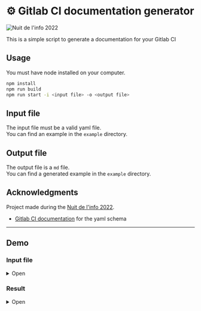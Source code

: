 # ⚙️ Gitlab CI documentation generator

![Nuit de l'info 2022](https://img.shields.io/badge/Nuit%20de%20l'info-2022-green)

This is a simple script to generate a documentation for your Gitlab CI

## Usage

You must have node installed on your computer.

```bash
npm install
npm run build
npm run start -i <input file> -o <output file>
```

## Input file

The input file must be a valid yaml file.  
You can find an example in the `example` directory.

## Output file

The output file is a `md` file.  
You can find a generated example in the `example` directory.

## Acknowledgments

Project made during the [Nuit de l'info 2022](https://www.nuitdelinfo.com/).

* [Gitlab CI documentation](https://docs.gitlab.com/ce/ci/yaml/README.html) for the yaml schema

---

## Demo

### Input file

<details>
<summary>Open</summary>

```yaml
stages:
- sast
- pages

workflow:
  name: 'Pipeline for branch: $CI_COMMIT_BRANCH'

variables:
  DEPLOY_SITE: "https://example.com/"
  DEPLOY_ENVIRONMENT:
    description: "The deployment target. Change this variable to 'canary' or 'production' if needed."
    value: "staging"

# SAST (Code & dependency check)
sast:
  stage: sast
include:
  - template: Security/SAST.gitlab-ci.yml
  - project: 'my-group/my-project'
    file: '/templates/.gitlab-ci-template.yml'
  - project: 'my-group/my-subgroup/my-project-2'
    file:
      - '/templates/.builds.yml'
      - '/templates/.tests.yml'
  - remote: 'https://gitlab.com/example-project/-/raw/main/.gitlab-ci.yml'
default:
  image: ruby:3.0
  timeout: 3 hours 30 minutes
  interruptible: true
  before_script:
    - npm install
  retry:
    max: 2
    when: runner_system_failure
  artifacts:
    paths:
      - public/
      - public/
    exclude:
      - binaries/**/*.o
    expire_in: 1 week
    expose_as: 'artifact 1'
    name: "job1-artifacts-file"
    public: false
    reports:
      awd: rspec.xml
      awdawd: rspec.xml
    untracked: true
    when: on_failure
  cache:
    key: binaries-cache
    paths:
      - binaries/*.apk
      - .config

# Build website
pages:
  stage: pages
  image: node:lts
  before_script:
    - npm install
  script:
    - npm run build
    - rm -r public/
    - cp -r build/ public/
    - echo $CI_PAGES_URL
  artifacts:
    paths:
      - public/
      - public/
    exclude:
      - binaries/**/*.o
    expire_in: 1 week
    expose_as: 'artifact 1'
    name: "job1-artifacts-file"
    public: false
    reports:
      awd: rspec.xml
      awdawd: rspec.xml
    untracked: true
    when: on_failure
  rules:
    - if: $CI_COMMIT_REF_NAME == "main"
    - if: $CI_COMMIT_REF_NAME == "main"
  environment:
    name: production
    kubernetes:
      namespace: production
      deployment: website
      service: website
  needs:
    - project: namespace/group/project-name
      job: build-1
      ref: main
      artifacts: true
    - project: namespace/group/project-name-2
      job: build-2
      ref: main
      artifacts: true

docker build:
  script: docker build -t my-image:$CI_COMMIT_REF_SLUG .
  rules:
    - if: $CI_PIPELINE_SOURCE == "merge_request_event"
      changes:
        paths:
          - Dockerfile
          - Dockerfile
        compare_to: 'refs/heads/branch1'


job:
  variables:
    DEPLOY_VARIABLE: "default-deploy"
  coverage: '/Code coverage: \d+\.\d+/'
  rules:
    - if: $CI_COMMIT_REF_NAME == $CI_DEFAULT_BRANCH
      when: manual
      changes:
        - Dockerfile
      variables:                              # Override DEPLOY_VARIABLE defined
        DEPLOY_VARIABLE: "deploy-production"  # at the job level.
    - if: $CI_COMMIT_REF_NAME =~ /feature/
      when: never
      variables:
        IS_A_FEATURE: "true"                  # Define a new variable.
      changes:
        paths:
          - Dockerfile
    - exists:
        - Dockerfile
  script:
    - echo "Run script with $DEPLOY_VARIABLE as an argument"
    - echo "Run another script if $IS_A_FEATURE exists"

```

</details>

### Result

<details>
<summary>Open</summary>

# Pipeline for branch: $CI_COMMIT_BRANCH
## 📥 Includes
| Type | Value |
| --- | --- |
| ![Template](https://img.shields.io/badge/-template-green) | Security/SAST.gitlab-ci.yml |
| ![Project](https://img.shields.io/badge/-project-green) | my-group/my-project |
| ![Project](https://img.shields.io/badge/-project-green) | my-group/my-subgroup/my-project-2 |
| ![Remote](https://img.shields.io/badge/-remote-green) | https://gitlab.com/example-project/-/raw/main/.gitlab-ci.yml |

## 🌍 Default properties
![Image](https://img.shields.io/badge/Image-ruby:3.0-blue)  ![Interruptible](https://img.shields.io/badge/-Interruptible-red) ![Timeout](https://img.shields.io/badge/Timeout-3_hours_30_minutes-orange) ![Retry](https://img.shields.io/badge/Retry-2-blue)
## Artifacts
![Untracked](https://img.shields.io/badge/-Untracked-orange) ![on_failure](https://img.shields.io/badge/-on__failure-red)

**✅ Paths:** `public/`, `public/`

**❌ Exclude:** `binaries/**/*.o`

**⌚ Expire in:** `1 week`

**📊 Reports:** awd: `rspec.xml`, awdawd: `rspec.xml`

## Cache
| Key | Paths | Untracked | Policy | When |
| --- | --- | --- | --- | --- |
| ![Cache key](https://img.shields.io/badge/Cache_key-binaries--cache-blue) | `binaries/*.apk`, `.config` | ❌ | ![Cache policy](https://img.shields.io/badge/Cache_policy-pull--push-blue) | ![on_success](https://img.shields.io/badge/-on__success-green) |
## Before scripts
```bash
npm install
```

## 📑 Variables

| Name | Value | Description |
|------|-------|-------------|
| `DEPLOY_SITE` | `https://example.com/` |  |
| `DEPLOY_ENVIRONMENT` | `staging` | The deployment target. Change this variable to 'canary' or 'production' if needed. |

## 📊 Workflow overview
```mermaid
flowchart LR
subgraph sast_STAGE[sast]
sast[sast]
end
subgraph pages_STAGE[pages]
pages[pages]
end
subgraph test_STAGE[test]
docker_build[docker build]
job[job]
end
sast_STAGE --> pages_STAGE
pages_STAGE --> test_STAGE

```
## 📃 Stages
## ⚙️ sast

<details>
<summary><h3>sast</h3></summary>







</details>

## ⚙️ pages

<details>
<summary><h3>pages</h3></summary>

![Image](https://img.shields.io/badge/Image-node:lts-blue)
#### Before Scripts
```bash
npm install
```
#### Scripts
```bash
npm run build
rm -r public/
cp -r build/ public/
echo $CI_PAGES_URL
```


#### Artifacts
![Untracked](https://img.shields.io/badge/-Untracked-orange) ![on_failure](https://img.shields.io/badge/-on__failure-red)

**✅ Paths:** `public/`, `public/`

**❌ Exclude:** `binaries/**/*.o`

**⌚ Expire in:** `1 week`

**📊 Reports:** awd: `rspec.xml`, awdawd: `rspec.xml`



#### Rules

| When | Condition | Allow failure | Variables | Changes | Exists |
|------|-----------|------------| ----- | ----- | ----- |
| ![on_success](https://img.shields.io/badge/-on__success-green) | `$CI_COMMIT_REF_NAME == "main"` | ❌ |  |  |  |
| ![on_success](https://img.shields.io/badge/-on__success-green) | `$CI_COMMIT_REF_NAME == "main"` | ❌ |  |  |  |


#### environment
* name: `production`
* kubernetes:
  * namespace: `production`
  * deployment: `website`
  * service: `website`



#### needs
* project: `namespace/group/project-name`
* job: `build-1`
* ref: `main`


* project: `namespace/group/project-name-2`
* job: `build-2`
* ref: `main`



</details>

## ⚙️ test

<details>
<summary><h3>docker build</h3></summary>



#### Scripts
```bash
docker build -t my-image:$CI_COMMIT_REF_SLUG .
```



#### Rules

| When | Condition | Allow failure | Variables | Changes | Exists |
|------|-----------|------------| ----- | ----- | ----- |
| ![on_success](https://img.shields.io/badge/-on__success-green) | `$CI_PIPELINE_SOURCE == "merge_request_event"` | ❌ |  | Dockerfile • Dockerfile |  |

</details>


<details>
<summary><h3>job</h3></summary>



#### Scripts
```bash
echo "Run script with $DEPLOY_VARIABLE as an argument"
echo "Run another script if $IS_A_FEATURE exists"
```

#### Variables


| Name | Value | Description |
|------|-------|-------------|
| `DEPLOY_VARIABLE` | `default-deploy` |  |


#### coverage
/Code coverage: \d+\.\d+/

#### Rules

| When | Condition | Allow failure | Variables | Changes | Exists |
|------|-----------|------------| ----- | ----- | ----- |
| ![manual](https://img.shields.io/badge/-manual-purple) | `$CI_COMMIT_REF_NAME == $CI_DEFAULT_BRANCH` | ❌ | DEPLOY_VARIABLE: deploy-production | Dockerfile |  |
| ![never](https://img.shields.io/badge/-never-red) | `$CI_COMMIT_REF_NAME =~ /feature/` | ❌ | IS_A_FEATURE: true | Dockerfile |  |
| ![on_success](https://img.shields.io/badge/-on__success-green) | `-` | ❌ |  |  | Dockerfile |

</details>

</details>

